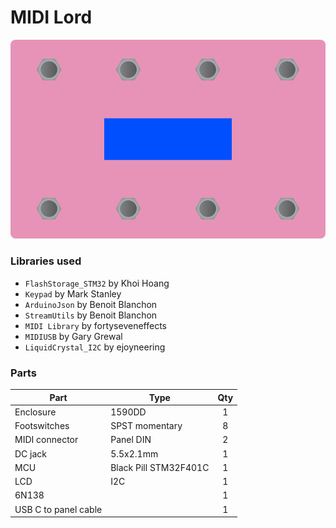 # MIDI Lord

![sketch](img/midilord.png "MIDI Lord")

### Libraries used

- `FlashStorage_STM32` by Khoi Hoang
- `Keypad` by Mark Stanley
- `ArduinoJson` by Benoit Blanchon
- `StreamUtils` by Benoit Blanchon
- `MIDI Library` by fortyseveneffects
- `MIDIUSB` by Gary Grewal
- `LiquidCrystal_I2C` by ejoyneering

### Parts

| Part | Type | Qty |
| --- | --- |:---:|
| Enclosure | 1590DD | 1 |
| Footswitches | SPST momentary | 8 |
| MIDI connector | Panel DIN | 2 |
| DC jack | 5.5x2.1mm | 1 |
| MCU | Black Pill STM32F401C | 1 |
| LCD | I2C | 1 |
| 6N138 | | 1 |
| USB C to panel cable | | 1 |